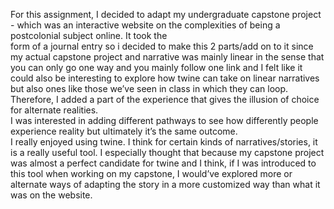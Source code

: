 For this assignment, I decided to adapt my undergraduate capstone project - which was an interactive website on the complexities of being a postcolonial subject online. It took the  
form of a journal entry so i decided to make this 2 parts/add on to it since my actual capstone project and narrative was mainly linear in the sense that you can only go one way and you mainly follow one link and I felt like it could also be interesting to explore how twine can take on linear narratives but also ones like those we’ve seen in class in which they can loop. </br>
Therefore, I added a part of the experience that gives the illusion of choice for alternate realities. </br>
I was interested in adding different pathways to see how differently people experience reality but ultimately it’s the same outcome. </br>
I really enjoyed using twine. I think for certain kinds of narratives/stories, it is a really useful tool. I especially thought that because my capstone project was almost a perfect candidate for twine and I think, if I was introduced to this tool when working on my capstone, I would’ve explored more or alternate ways of adapting the story in a more customized way than what it was on the website. 

